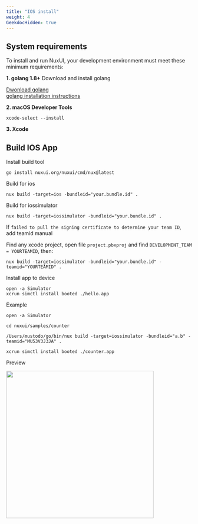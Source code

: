 ```yaml
---
title: "IOS install"
weight: 4
GeekdocHidden: true
---
```


## System requirements

To install and run NuxUI, your development environment must meet these minimum requirements:

**1. golang 1.8+** Download and install golang 

[Dwonload golang](https://go.dev/dl/)  
[golang installation instructions](https://go.dev/doc/install)

**2. macOS Developer Tools**

```shell
xcode-select --install
```

**3. Xcode**

## Build IOS App

Install build tool
```shell
go install nuxui.org/nuxui/cmd/nux@latest
```

Build for ios
```shell
nux build -target=ios -bundleid="your.bundle.id" .
```

Build for iossimulator
```shell
nux build -target=iossimulator -bundleid="your.bundle.id" .
```

If `failed to pull the signing certificate to determine your team ID`, add teamid manual

Find any xcode project, open file `project.pbxproj` and find `DEVELOPMENT_TEAM = YOURTEAMID`, then:
```shell
nux build -target=iossimulator -bundleid="your.bundle.id" -teamid="YOURTEAMID" .
```
Install app to device
```
open -a Simulator
xcrun simctl install booted ./hello.app
```

Example
```shell
open -a Simulator

cd nuxui/samples/counter

/Users/mustodo/go/bin/nux build -target=iossimulator -bundleid="a.b" -teamid="MU53V3J3JA" .

xcrun simctl install booted ./counter.app
```

Preview

<img src="/samples/screenshot_counter.webp" width="400px" >
